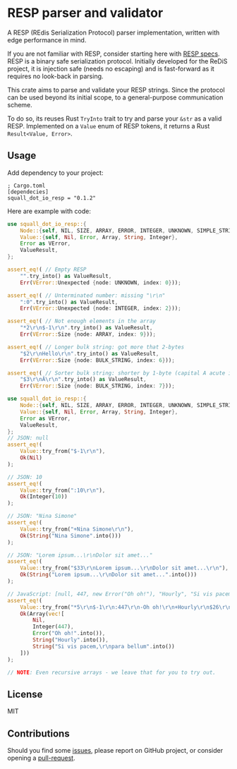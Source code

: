 # RESP parser and validator

A RESP (REdis Serialization Protocol) parser implementation,
written with edge performance in mind.

If you are not familiar with RESP, consider starting here with
[RESP specs]. RESP is a binary safe serialization
protocol. Initially developed for the ReDiS project, it is injection
safe (needs no escaping) and is fast-forward as it requires no
look-back in parsing.

This crate aims to parse and validate your RESP strings. Since the
protocol can be used beyond its initial scope, to a general-purpose
communication scheme.

To do so, its reuses Rust `TryInto` trait to try and parse your `&str`
as a valid RESP. Implemented on a `Value` enum of RESP tokens, it
returns a Rust `Result<Value, Error>`.

## Usage

Add dependency to your project:
```editorconfig
; Cargo.toml
[dependecies]
squall_dot_io_resp = "0.1.2"
```

Here are example with code:
```rust
use squall_dot_io_resp::{
    Node::{self, NIL, SIZE, ARRAY, ERROR, INTEGER, UNKNOWN, SIMPLE_STRING, BULK_STRING},
    Value::{self, Nil, Error, Array, String, Integer},
    Error as VError,
    ValueResult,
};

assert_eq!( // Empty RESP
    "".try_into() as ValueResult,
    Err(VError::Unexpected {node: UNKNOWN, index: 0}));

assert_eq!( // Unterminated number: missing "\r\n"
    ":0".try_into() as ValueResult,
    Err(VError::Unexpected {node: INTEGER, index: 2}));

assert_eq!( // Not enough elements in the array
    "*2\r\n$-1\r\n".try_into() as ValueResult,
    Err(VError::Size {node: ARRAY, index: 9}));

assert_eq!( // Longer bulk string: got more that 2-bytes
    "$2\r\nHello\r\n".try_into() as ValueResult,
    Err(VError::Size {node: BULK_STRING, index: 6}));

assert_eq!( // Sorter bulk string: shorter by 1-byte (capital A acute is 2-bytes)
    "$3\r\nÂ\r\n".try_into() as ValueResult,
    Err(VError::Size {node: BULK_STRING, index: 7}));
```

```rust
use squall_dot_io_resp::{
    Node::{self, NIL, SIZE, ARRAY, ERROR, INTEGER, UNKNOWN, SIMPLE_STRING, BULK_STRING},
    Value::{self, Nil, Error, Array, String, Integer},
    Error as VError,
    ValueResult,
};
// JSON: null
assert_eq!(
    Value::try_from("$-1\r\n"),
    Ok(Nil)
);

// JSON: 10
assert_eq!(
    Value::try_from(":10\r\n"),
    Ok(Integer(10))
);

// JSON: "Nina Simone"
assert_eq!(
    Value::try_from("+Nina Simone\r\n"),
    Ok(String("Nina Simone".into()))
);

// JSON: "Lorem ipsum...\r\nDolor sit amet..."
assert_eq!(
    Value::try_from("$33\r\nLorem ipsum...\r\nDolor sit amet...\r\n"),
    Ok(String("Lorem ipsum...\r\nDolor sit amet...".into()))
);

// JavaScript: [null, 447, new Error("Oh oh!"), "Hourly", "Si vis pacem,\r\npara bellum"]
assert_eq!(
    Value::try_from("*5\r\n$-1\r\n:447\r\n-Oh oh!\r\n+Hourly\r\n$26\r\nSi vis pacem,\r\npara bellum\r\n"),
    Ok(Array(vec![
        Nil,
        Integer(447),
        Error("Oh oh!".into()),
        String("Hourly".into()),
        String("Si vis pacem,\r\npara bellum".into())
    ]))
);

// NOTE: Even recursive arrays - we leave that for you to try out.
```

## License

MIT

## Contributions

Should you find some [issues], please report on GitHub
project, or consider opening a [pull-request].

[RESP specs]: <https://redis.io/docs/reference/protocol-spec/>
[issues]: <https://github.com/SalathielGenese/resp/issues/>
[pull-request]: <https://github.com/SalathielGenese/resp/compare/>
